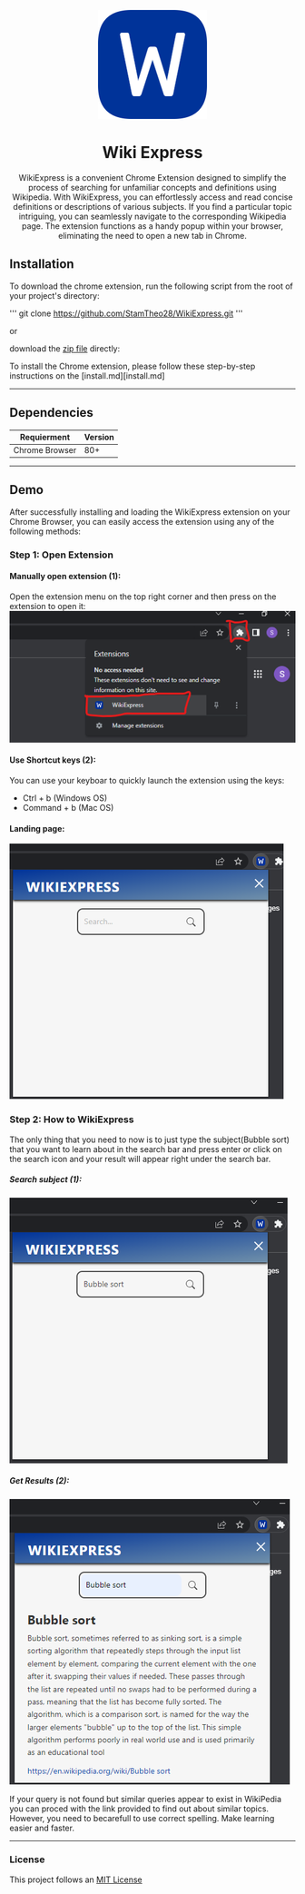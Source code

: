 <p align="center">
  <img src="extension/images/icon192.png">
</p>

<h1 align="center">Wiki Express</h1>

<p align="center">WikiExpress is a convenient Chrome Extension designed to simplify the process of searching for unfamiliar concepts and definitions using Wikipedia. With WikiExpress, you can effortlessly access and read concise definitions or descriptions of various subjects. If you find a particular topic intriguing, you can seamlessly navigate to the corresponding Wikipedia page. The extension functions as a handy popup within your browser, eliminating the need to open a new tab in Chrome.</p>



## Installation
To download the chrome extension, run the following script from the root of your project's directory:   

'''
git clone https://github.com/StamTheo28/WikiExpress.git
'''  

or 

download the [zip file](https://github.com/StamTheo28/WikiExpress/archive/refs/heads/main.zip) directly:



To install the Chrome extension, please follow these step-by-step instructions on the [install.md][install.md]

------

## Dependencies
| Requierment     | Version |
| ----------- | ----------- |
| Chrome Browser     | 80+      |

------

## Demo
After successfully installing and loading the WikiExpress extension on your Chrome Browser, you can easily access the extension using any of the following methods:

### Step 1: Open Extension

#### Manually open extension (1):
Open the extension menu on the top right corner and then press on the extension to open it:
![openExtension](demo/openExtension.png)  

#### Use Shortcut keys (2):
You can use your keyboar to quickly launch the extension using the keys:  
- Ctrl + b (Windows OS)  
- Command + b (Mac OS)
#### Landing page:
![openedExtension](demo/openedExtension.PNG) 
### Step 2: How to WikiExpress
The only thing that you need to now is to just type the subject(Bubble sort) that you want to learn about in the search bar and press enter or click on the search icon and your result will appear right under the search bar.

##### Search subject (1):
![searchExtension](demo/searchExtension.PNG) 

##### Get Results (2):
![resultExtension](demo/resultExtension.PNG) 


 If your query is not found but similar queries appear to exist in WikiPedia you can proced with the link provided to find out about similar topics. However, you need to becarefull to use correct spelling. Make learning easier and faster.

-----
### License 
 This project follows an [MIT License](LICENSE)
